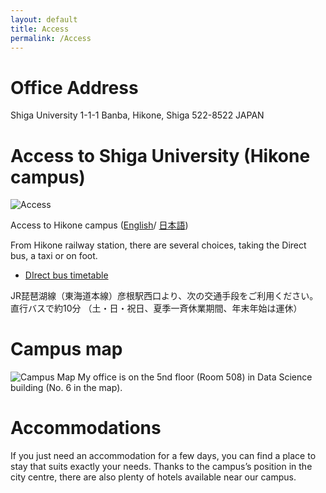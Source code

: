 ```yaml
---
layout: default
title: Access
permalink: /Access
---
```


# Office Address
Shiga University 1-1-1 Banba, Hikone, Shiga 522-8522 JAPAN

# Access to Shiga University (Hikone campus)
![Access](https://www.ds.shiga-u.ac.jp/assets/images/en/access/img-access.png)

Access to Hikone campus ([English](https://www.ds.shiga-u.ac.jp/en/access/)/ [日本語](https://www.ds.shiga-u.ac.jp/access/))


From Hikone railway station, there are several choices, taking the Direct bus, a taxi or on foot.
- [DIrect bus timetable](https://www.shiga-u.ac.jp/wp/wp-content/uploads/hikone_bus-timetable.pdf)


JR琵琶湖線（東海道本線）彦根駅西口より、次の交通手段をご利用ください。
直行バスで約10分
（土・日・祝日、夏季一斉休業期間、年末年始は運休）


# Campus map

![Campus Map](https://www.ds.shiga-u.ac.jp/assets/images/en/access/img-campusmap.png)
My office is on the 5nd floor (Room 508) in Data Science building (No. 6 in the map).

# Accommodations

If you just need an accommodation for a few days, you can find a place to stay that suits exactly your needs. Thanks to the campus’s position in the city centre, there are also plenty of hotels available near our campus.
